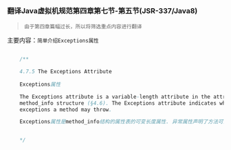 ### 翻译Java虚拟机规范第四章第七节-第五节(JSR-337/Java8)

> `由于第四章篇幅过长，所以将筛选重点内容进行翻译`

主要内容：`简单介绍Exceptions属性`


```java

    /**

    4.7.5 The Exceptions Attribute
    
    Exceptions属性

    The Exceptions attribute is a variable-length attribute in the attributes table of a
    method_info structure (§4.6). The Exceptions attribute indicates which checked
    exceptions a method may throw.

    Exceptions属性是method_info结构的属性表的可变长度属性. 异常属性声明了方法可能抛出的受查异常.


    */



```